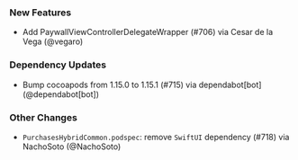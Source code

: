 ### New Features
* Add PaywallViewControllerDelegateWrapper (#706) via Cesar de la Vega (@vegaro)
### Dependency Updates
* Bump cocoapods from 1.15.0 to 1.15.1 (#715) via dependabot[bot] (@dependabot[bot])
### Other Changes
* `PurchasesHybridCommon.podspec`: remove `SwiftUI` dependency (#718) via NachoSoto (@NachoSoto)
